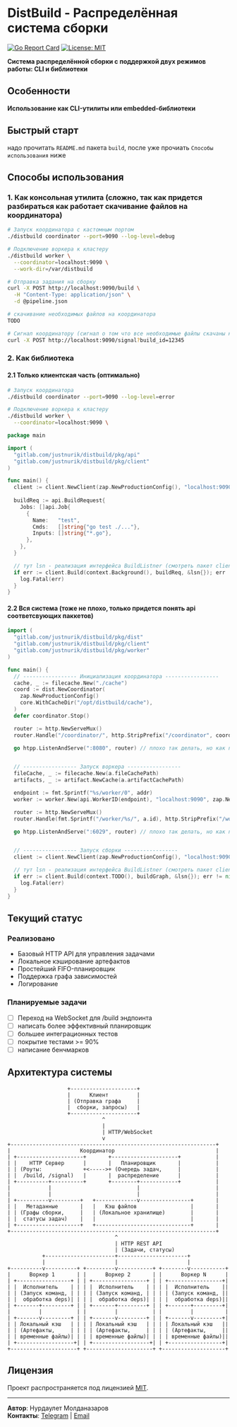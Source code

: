 # DistBuild - Распределённая система сборки

[![Go Report Card](https://goreportcard.com/badge/gitlab.com/justnurik/distbuild)](https://goreportcard.com/report/gitlab.com/justnurik/distbuild)
[![License: MIT](https://img.shields.io/badge/License-MIT-blue.svg)](https://opensource.org/licenses/MIT)

**Система распределённой сборки с поддержкой двух режимов работы: CLI и библиотеки**

## Особенности
**Использование как CLI-утилиты или embedded-библиотеки**

## Быстрый старт
надо прочитать `README.md` пакета `build`, после уже прочиать `Способы использования` ниже

## Способы использования

### 1. Как консольная утилита (сложно, так как придется разбираться как работает скачивание файлов на координатора)

```bash
# Запуск координатора с кастомным портом
./distbuild coordinator --port=9090 --log-level=debug

# Подключение воркера к кластеру
./distbuild worker \
  --coordinator=localhost:9090 \
  --work-dir=/var/distbuild

# Отправка задания на сборку
curl -X POST http://localhost:9090/build \
  -H "Content-Type: application/json" \
  -d @pipeline.json

# скачивание необходимых файлов на координатора
TODO

# Сигнал координатору (сигнал о том что все необходимые файлы скачаны на координатора)
curl -X POST http://localhost:9090/signal?build_id=12345
```

### 2. Как библиотека

#### 2.1 Только клиентская часть (оптимально)

```bash
# Запуск координатора
./distbuild coordinator --port=9090 --log-level=error

# Подключение воркера к кластеру
./distbuild worker \
  --coordinator=localhost:9090 \
```

```go
package main

import (
  "gitlab.com/justnurik/distbuild/pkg/api"
  "gitlab.com/justnurik/distbuild/pkg/client"
)

func main() {
  client := client.NewClient(zap.NewProductionConfig(), "localhost:9090", ".")
  
  buildReq := api.BuildRequest{
    Jobs: []api.Job{
      {
        Name:   "test",
        Cmds:   []string{"go test ./..."},
        Inputs: []string{"*.go"},
      },
    },
  }

  // тут lsn - реализация интерфейса BuildListner (смотреть пакет client)
  if err := client.Build(context.Background(), buildReq, &lsn{}); err != nil {
    log.Fatal(err)
  }
}
```

#### 2.2 Вся система (тоже не плохо, только придется понять api соответсвующих паккетов)

```go
import (
  "gitlab.com/justnurik/distbuild/pkg/dist"
  "gitlab.com/justnurik/distbuild/pkg/client"
  "gitlab.com/justnurik/distbuild/pkg/worker"
)

func main() {
  // ----------------- Инициализация координатора -----------------
  cache, _ := filecache.New("./cache")
  coord := dist.NewCoordinator(
    zap.NewProductionConfig()
    core.WithCacheDir("/opt/distbuild/cache"),
  )
  defer coordinator.Stop()

  router := http.NewServeMux()
  router.Handle("/coordinator/", http.StripPrefix("/coordinator", coordinator))

  go htpp.ListenAndServe(":8080", router) // плохо так делать, но как пример сойдет 


  // ----------------- Запуск воркера -----------------
  fileCache, _ := filecache.New(a.fileCachePath)
  artifacts, _ := artifact.NewCache(a.artifactCachePath)

  endpoint := fmt.Sprintf("%s/worker/0", addr)
  worker := worker.New(api.WorkerID(endpoint), "localhost:9090", zap.NewProductionConfig(), fileCache, artifacts)

  router := http.NewServeMux()
  router.Handle(fmt.Sprintf("/worker/%s/", a.id), http.StripPrefix("/worker/"+a.id, worker))

  go htpp.ListenAndServe(":6029", router) // плохо так делать, но как пример сойдет 


  // ----------------- Запуск сборки -----------------
  client := client.NewClient(zap.NewProductionConfig(), "localhost:9090", ".")

  // тут lsn - реализация интерфейса BuildListner (смотреть пакет client)
  if err := client.Build(context.TODO(), buildGraph, &lsn{}); err != nil {
    log.Fatal(err)
  }
}
```

## Текущий статус

### Реализовано
- Базовый HTTP API для управления задачами
- Локальное кэширование артефактов
- Простейший FIFO-планировщик
- Поддержка графа зависимостей
- Логирование

### Планируемые задачи
- [ ] Переход на WebSocket для /build эндпоинта
- [ ] написать более эффективный планировщик
- [ ] большее интеграционных тестов
- [ ] покрытие тестами >= 90%
- [ ] написание бенчмарков

## Архитектура системы
```
                   +---------------------+
                   |      Клиент         |
                   | (Отправка графа     |
                   |  сборки, запросы)   |
                   +---------------------+
                              ^
                              |
                              | HTTP/WebSocket
                              v
+-----------------------------------------------------------------+
|                      Координатор                                |
| +---------------------+       +---------------------+           |
| |    HTTP Сервер      |       |   Планировщик       |           |
| | (Роуты:             +<----->+ (Очередь задач,     |           |
| |  /build, /signal)   |       |  распределение      |           |
| +----------+----------+       +--------+------------+           |
|            |                           |                        |
|            |                           |                        |
| +----------v---------+   +-------------v----------------+       |
| |   Метаданные       |   |   Кэш файлов                 |       |
| | (Графы сборки,     |   | (Локальное хранилище)        |       |
| |  статусы задач)    |   |                              |       |
| +--------------------+   +------------------------------+       |
+-----------------------------------------------------------------+
                                  ^
                                  | HTTP REST API
                                  | (Задачи, статусы)
           +----------------------+----------------------+
           |                      |                      |
+----------v----------+ +---------v-----------+ +--------v-----------+
|      Воркер 1       | |      Воркер 2       | |      Воркер N      |
| +-----------------+ | | +-----------------+ | | +-----------------+|
| |  Исполнитель    | | | |  Исполнитель    | | | |  Исполнитель    ||
| | (Запуск команд, | | | | (Запуск команд, | | | | (Запуск команд, ||
| |  обработка deps)| | | |  обработка deps)| | | |  обработка deps)||
| +-------+---------+ | | +-------+---------+ | | +-------+---------+|
|         |           | |         |           | |         |          |
| +-------v---------+ | | +-------v---------+ | | +-------v---------+|
| | Локальный кэш   | | | | Локальный кэш   | | | | Локальный кэш   ||
| | (Артефакты,     | | | | (Артефакты,     | | | | (Артефакты,     ||
| | временные файлы)| | | | временные файлы)| | | | временные файлы)||
| +------------------+| | +------------------+| | +-----------------+|
+---------------------+ +---------------------+ +--------------------+
```

## Лицензия
Проект распространяется под лицензией [MIT](LICENSE). 

---

**Автор**: Нурдаулет Молданазаров  
**Контакты**: [Telegram](https://t.me/jnurik) | [Email](mailto:moldanazarov.n@phystech.edu)
